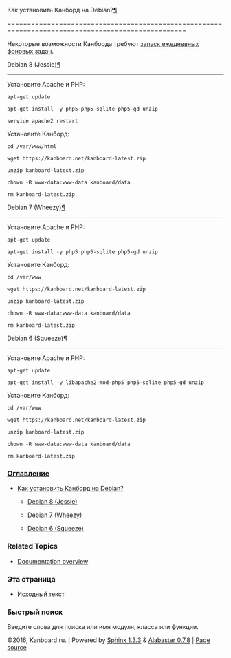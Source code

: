 Как установить Канборд на Debian?[¶](#how-to-install-kanboard-on-debian "Ссылка на этот заголовок")

===================================================================================================



Некоторые возможности Канборда требуют [запуск ежедневных фоновых задач](cronjob.markdown).



Debian 8 (Jessie)[¶](#debian-8-jessie "Ссылка на этот заголовок")

-----------------------------------------------------------------



Установите Apache и PHP:



    apt-get update

    apt-get install -y php5 php5-sqlite php5-gd unzip

    service apache2 restart



Установите Канборд:



    cd /var/www/html

    wget https://kanboard.net/kanboard-latest.zip

    unzip kanboard-latest.zip

    chown -R www-data:www-data kanboard/data

    rm kanboard-latest.zip



Debian 7 (Wheezy)[¶](#debian-7-wheezy "Ссылка на этот заголовок")

-----------------------------------------------------------------



Установите Apache и PHP:



    apt-get update

    apt-get install -y php5 php5-sqlite php5-gd unzip



Установите Канборд:



    cd /var/www

    wget https://kanboard.net/kanboard-latest.zip

    unzip kanboard-latest.zip

    chown -R www-data:www-data kanboard/data

    rm kanboard-latest.zip



Debian 6 (Squeeze)[¶](#debian-6-squeeze "Ссылка на этот заголовок")

-------------------------------------------------------------------



Установите Apache и PHP:



    apt-get update

    apt-get install -y libapache2-mod-php5 php5-sqlite php5-gd unzip



Установите Канборд:



    cd /var/www

    wget https://kanboard.net/kanboard-latest.zip

    unzip kanboard-latest.zip

    chown -R www-data:www-data kanboard/data

    rm kanboard-latest.zip



### [Оглавление](index.markdown)



-   [Как установить Канборд на Debian?](#)

    -   [Debian 8 (Jessie)](#debian-8-jessie)

    -   [Debian 7 (Wheezy)](#debian-7-wheezy)

    -   [Debian 6 (Squeeze)](#debian-6-squeeze)



### Related Topics



-   [Documentation overview](index.markdown)



### Эта страница



-   [Исходный текст](_sources/debian-installation.txt)



### Быстрый поиск



Введите слова для поиска или имя модуля, класса или функции.



©2016, Kanboard.ru. | Powered by [Sphinx 1.3.3](http://sphinx-doc.org/) & [Alabaster 0.7.8](https://github.com/bitprophet/alabaster) | [Page source](_sources/debian-installation.txt)

